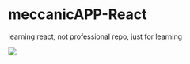 # meccanicAPP-React
learning react, not professional repo, just for learning


![](https://visitor-badge.glitch.me/badge?page_id=meccanicAPP-React)
